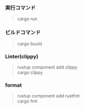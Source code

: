 ### 実行コマンド
> cargo run

### ビルドコマンド
> cargo buuld

### Linter(clippy)
> rustup component add clippy  
> cargo clippy

### format
> rustup component add rustfmt  
> cargo fmt
